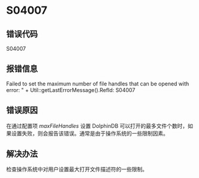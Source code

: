 # S04007

## 错误代码

S04007

## 报错信息

Failed to set the maximum number of file handles that can be opened with error: " +
Util::getLastErrorMessage().RefId: S04007

## 错误原因

在通过配置项 *maxFileHandles* 设置 DolphinDB
可以打开的最多文件个数时，如果设置失败，则会报告该错误。通常是由于操作系统的一些限制因素。

## 解决办法

检查操作系统中对用户设置最大打开文件描述符的一些限制。

